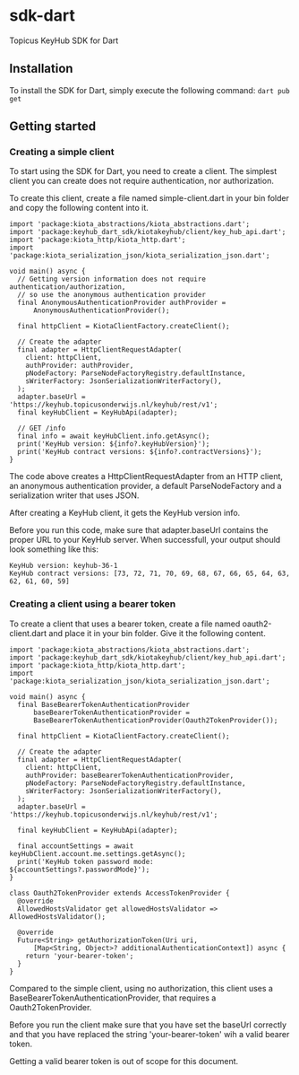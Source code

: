 # sdk-dart
Topicus KeyHub SDK for Dart

## Installation
To install the SDK for Dart, simply execute the following command:
```dart pub get```

## Getting started

### Creating a simple client
To start using the SDK for Dart, you need to create a client.
The simplest client you can create does not require authentication, nor authorization.

To create this client, create a file named simple-client.dart in your bin folder
and copy the following content into it.


```
import 'package:kiota_abstractions/kiota_abstractions.dart';
import 'package:keyhub_dart_sdk/kiotakeyhub/client/key_hub_api.dart';
import 'package:kiota_http/kiota_http.dart';
import 'package:kiota_serialization_json/kiota_serialization_json.dart';

void main() async {
  // Getting version information does not require authentication/authorization,
  // so use the anonymous authentication provider
  final AnonymousAuthenticationProvider authProvider =
      AnonymousAuthenticationProvider();

  final httpClient = KiotaClientFactory.createClient();

  // Create the adapter
  final adapter = HttpClientRequestAdapter(
    client: httpClient,
    authProvider: authProvider,
    pNodeFactory: ParseNodeFactoryRegistry.defaultInstance,
    sWriterFactory: JsonSerializationWriterFactory(),
  );
  adapter.baseUrl = 'https://keyhub.topicusonderwijs.nl/keyhub/rest/v1';
  final keyHubClient = KeyHubApi(adapter);

  // GET /info
  final info = await keyHubClient.info.getAsync();
  print('KeyHub version: ${info?.keyHubVersion}');
  print('KeyHub contract versions: ${info?.contractVersions}');
}
```

The code above creates a HttpClientRequestAdapter from an HTTP client,
an anonymous authentication provider, a default ParseNodeFactory and 
a serialization writer that uses JSON.

After creating a KeyHub client, it gets the KeyHub version info.

Before you run this code, make sure that adapter.baseUrl contains
the proper URL to your KeyHub server.
When successfull, your output should look something like this:
```
KeyHub version: keyhub-36-1
KeyHub contract versions: [73, 72, 71, 70, 69, 68, 67, 66, 65, 64, 63, 62, 61, 60, 59]
```


### Creating a client using a bearer token
To create a client that uses a bearer token, create a file named oauth2-client.dart
and place it in your bin folder. Give it the following content.


```
import 'package:kiota_abstractions/kiota_abstractions.dart';
import 'package:keyhub_dart_sdk/kiotakeyhub/client/key_hub_api.dart';
import 'package:kiota_http/kiota_http.dart';
import 'package:kiota_serialization_json/kiota_serialization_json.dart';

void main() async {
  final BaseBearerTokenAuthenticationProvider
      baseBearerTokenAuthenticationProvider =
      BaseBearerTokenAuthenticationProvider(Oauth2TokenProvider());

  final httpClient = KiotaClientFactory.createClient();

  // Create the adapter
  final adapter = HttpClientRequestAdapter(
    client: httpClient,
    authProvider: baseBearerTokenAuthenticationProvider,
    pNodeFactory: ParseNodeFactoryRegistry.defaultInstance,
    sWriterFactory: JsonSerializationWriterFactory(),
  );
  adapter.baseUrl = 'https://keyhub.topicusonderwijs.nl/keyhub/rest/v1';

  final keyHubClient = KeyHubApi(adapter);

  final accountSettings = await keyHubClient.account.me.settings.getAsync();
  print('KeyHub token password mode: ${accountSettings?.passwordMode}');
}

class Oauth2TokenProvider extends AccessTokenProvider {
  @override
  AllowedHostsValidator get allowedHostsValidator => AllowedHostsValidator();

  @override
  Future<String> getAuthorizationToken(Uri uri,
      [Map<String, Object>? additionalAuthenticationContext]) async {
    return 'your-bearer-token';
  }
}
```
Compared to the simple client, using no authorization, this client
uses a BaseBearerTokenAuthenticationProvider, that requires a Oauth2TokenProvider.

Before you run the client make sure that you have set the baseUrl correctly
and that you have replaced the string 'your-bearer-token' wih a valid bearer token.

Getting a valid bearer token is out of scope for this document.


